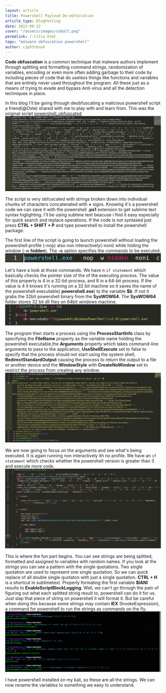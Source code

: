 ```yaml
---
layout: article
title: Powershell Payload De-obfuscation
article_type: BlogPosting
date: 2022-09-22
cover: "/assets/images/cobalt.png"
permalink: /:title.html
tags: "malware obfuscation powershell"
author: c1ph3rbnuk
---
```


**Code obfuscation** is a common technique that malware authors implement through splitting and formatting command strings, randomization of variables, encoding or even more often adding garbage to their code by including pieces of code that do useless things like functions and variables that are entirely  never used throughout the program. All these just as a means of trying to evade and bypass Anti-virus and all the detection techniques in place.

In this blog I'll be going through deobfuscating a malicious powershell script a friend(@Oste) shared with me to play with and learn from. This was the original script [powershell_obfuscated](https://github.com/c1ph3rbnuk) 
![](assets/images/original_pwsh.png)  

The script is very obfuscated with strings broken down into individual chunks of characters concatenated with **+** signs. Knowing it's a powershell code we can save it with the powershell **.ps1** extension to get sublime text syntax higlighting. I'll be using sublime text beacuse i find it easy especially for quick search and replace operations. If the code is not syntaxed just press **CTRL + SHIFT + P** and type powershell to install the powershell package.  

The first line of the script is going to launch powershell without loading the powershell profile (-nop) also non interactively(-noni) while hiiding the window (-w __hidden__). The __-c__ option specifies the commands to be executed. 
![](assets/images/line1.png)  

Let's have a look at those commands. We have n `if statement` which basically checks the pointer size of the of the executing process. The value of this property is 4 in a 32-bit process, and 8 in a 64-bit process. If the value is 4 it knows it's running on a 32 bit machine so it saves the name of the powershell executable( **powershell.exe**) to the variable **$b** .If not it grabs the 32bit powershell binary from the **SysWOW64**. The **SysWOW64** folder stores 32 bit dll files on 64bit windows machine.
![](assets/images/check_bit.png)

The program then starts a process using the **ProcessStartInfo** class by specifying the **FileName** property as the variable name holding the powershell executable,the **Arguments** property which takes command-line arguments to pass to the application, **UseShellExecute** set to false to specify that the process should not start using the system shell, **RedirectStandardOutput** causing the process to return the output to a file or another device and the **WindowStyle** with **CreateNoWindow** set to restrict the process from creating any window.  
![](assets/images/process.png)

We are now going to focus on the arguments and see what's being executed. It is again running non interactively ith no profile. We have an `if statement` which checks whether the powershell version is greater than 3 and execute more code.
![](assets/images/ifstatement.png)

This is where the fun part begins. You can see strings are being splitted, formatted and assigned to variables with random names. If you look at the strings you can see a pattern with the single quotations. Two single quotation are used to represent one single quotation. So we can quick replace of all double single quotaton with just a single quotation. **CTRL + H** is a shortcut in sublimetext. Properly formating the first variable **$lANI** results to **EnableScriptBlockLogging**. Well, we can't go through the pain of figuring out what each splitted string result to, powershell can do it for us. Just slap that piece of string on powershell it will format it. But be careful when doing this because some strings may contain **IEX** (InvokeExpression), a command for powershell to run the strings as commands on the fly.  
![](assets/images/kalipwsh.png)

I have powershell installed on my kali, so these are all the strings. We can now rename the variables to something we easy to understand.